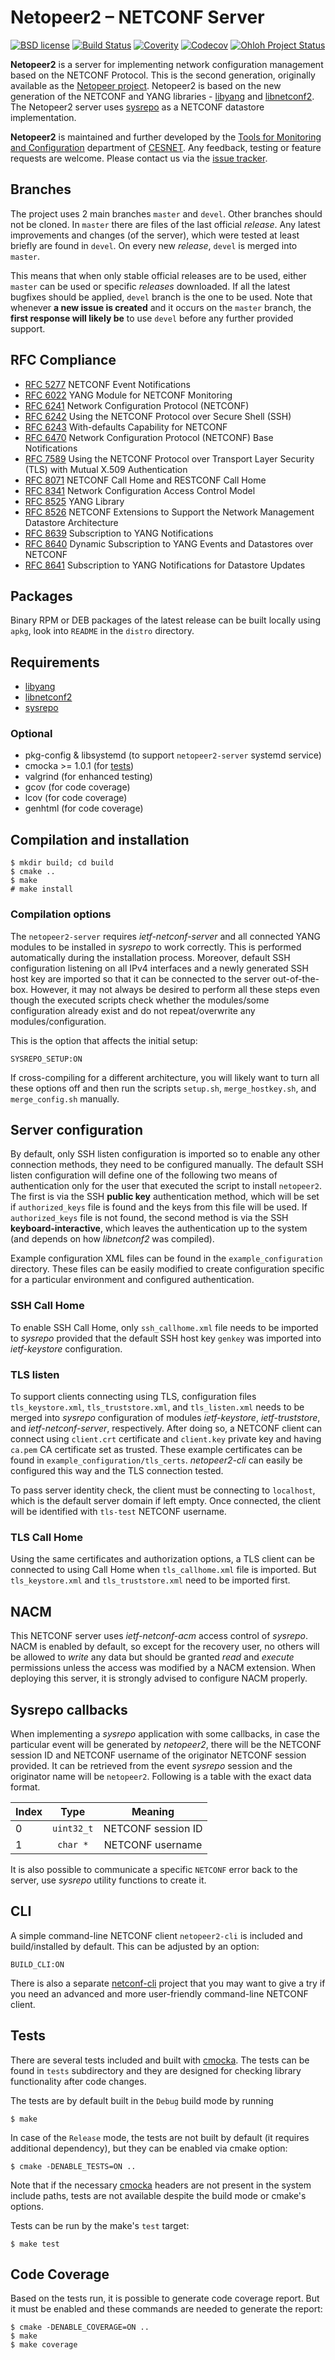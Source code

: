 # Netopeer2 – NETCONF Server

[![BSD license](https://img.shields.io/badge/License-BSD-blue.svg)](https://opensource.org/licenses/BSD-3-Clause)
[![Build Status](https://github.com/CESNET/netopeer2/workflows/netopeer2%20CI/badge.svg)](https://github.com/CESNET/netopeer2/actions?query=workflow%3A%22netopeer2+CI%22)
[![Coverity](https://scan.coverity.com/projects/8416/badge.svg)](https://scan.coverity.com/projects/8416)
[![Codecov](https://codecov.io/gh/CESNET/netopeer2/branch/master/graph/badge.svg?token=ue4DTHDcuq)](https://codecov.io/gh/CESNET/netopeer2)
[![Ohloh Project Status](https://www.openhub.net/p/Netopeer2/widgets/project_thin_badge.gif)](https://www.openhub.net/p/Netopeer2)

**Netopeer2** is a server for implementing network configuration management based
on the NETCONF Protocol. This is the second generation, originally
available as the [Netopeer project](https://github.com/CESNET/netopeer). Netopeer2
is based on the new generation of the NETCONF and YANG libraries -
[libyang](https://github.com/CESNET/libyang) and [libnetconf2](https://github.com/CESNET/libnetconf2).
The Netopeer2 server uses [sysrepo](https://github.com/sysrepo/sysrepo) as a NETCONF
datastore implementation.

**Netopeer2** is maintained and further developed by the [Tools for
Monitoring and Configuration](https://www.liberouter.org/) department of
[CESNET](http://www.ces.net/). Any feedback, testing or feature requests are welcome.
Please contact us via the [issue tracker](https://github.com/CESNET/Netopeer2/issues).

## Branches

The project uses 2 main branches `master` and `devel`. Other branches should not be cloned. In `master` there are files of the
last official *release*. Any latest improvements and changes (of the server), which were tested at least briefly are found
in `devel`. On every new *release*, `devel` is merged into `master`.

This means that when only stable official releases are to be used, either `master` can be used or specific *releases* downloaded.
If all the latest bugfixes should be applied, `devel` branch is the  one to be used. Note that whenever **a new issue is created**
and it occurs on the `master` branch, the **first response will likely be** to use `devel` before any further provided support.

## RFC Compliance

* [RFC 5277](https://www.rfc-editor.org/rfc/rfc5277.html) NETCONF Event Notifications
* [RFC 6022](https://datatracker.ietf.org/doc/html/rfc6022) YANG Module for NETCONF Monitoring
* [RFC 6241](https://datatracker.ietf.org/doc/html/rfc6241) Network Configuration Protocol (NETCONF)
* [RFC 6242](https://datatracker.ietf.org/doc/html/rfc6242) Using the NETCONF Protocol over Secure Shell (SSH)
* [RFC 6243](https://datatracker.ietf.org/doc/html/rfc6243) With-defaults Capability for NETCONF
* [RFC 6470](https://datatracker.ietf.org/doc/html/rfc6470) Network Configuration Protocol (NETCONF) Base Notifications
* [RFC 7589](https://datatracker.ietf.org/doc/html/rfc7589) Using the NETCONF Protocol over Transport Layer Security (TLS) with Mutual X.509 Authentication
* [RFC 8071](https://www.rfc-editor.org/rfc/rfc8071.html) NETCONF Call Home and RESTCONF Call Home
* [RFC 8341](https://datatracker.ietf.org/doc/html/rfc8341) Network Configuration Access Control Model
* [RFC 8525](https://datatracker.ietf.org/doc/html/rfc8525) YANG Library
* [RFC 8526](https://datatracker.ietf.org/doc/html/rfc8526) NETCONF Extensions to Support the Network Management Datastore Architecture
* [RFC 8639](https://www.rfc-editor.org/rfc/rfc8639.html) Subscription to YANG Notifications
* [RFC 8640](https://www.rfc-editor.org/rfc/rfc8640.html) Dynamic Subscription to YANG Events and Datastores over NETCONF
* [RFC 8641](https://www.rfc-editor.org/rfc/rfc8641.html) Subscription to YANG Notifications for Datastore Updates

## Packages

Binary RPM or DEB packages of the latest release can be built locally using `apkg`, look into `README` in
the `distro` directory.

## Requirements

* [libyang](https://github.com/CESNET/libyang)
* [libnetconf2](https://github.com/CESNET/libnetconf2)
* [sysrepo](https://github.com/sysrepo/sysrepo)

### Optional

* pkg-config & libsystemd (to support `netopeer2-server` systemd service)
* cmocka >= 1.0.1 (for [tests](#Tests))
* valgrind (for enhanced testing)
* gcov (for code coverage)
* lcov (for code coverage)
* genhtml (for code coverage)

## Compilation and installation

```
$ mkdir build; cd build
$ cmake ..
$ make
# make install
```

### Compilation options

The `netopeer2-server` requires *ietf-netconf-server* and all connected YANG modules to be installed in *sysrepo*
to work correctly. This is performed automatically during the installation process. Moreover, default
SSH configuration listening on all IPv4 interfaces and a newly generated SSH host key are imported
so that it can be connected to the server out-of-the-box. However, it may not always be desired
to perform all these steps even though the executed scripts check whether the modules/some configuration
already exist and do not repeat/overwrite any modules/configuration.

This is the option that affects the initial setup:
```
SYSREPO_SETUP:ON
```

If cross-compiling for a different architecture, you will likely want to turn all these options off
and then run the scripts `setup.sh`, `merge_hostkey.sh`, and `merge_config.sh` manually.

## Server configuration

By default, only SSH listen configuration is imported so to enable any other connection methods,
they need to be configured manually. The default SSH listen configuration will define one of
the following two means of authentication only for the user that executed the script to install `netopeer2`.
The first is via the SSH **public key** authentication method, which will be set if `authorized_keys` file
is found and the keys from this file will be used. If `authorized_keys` file is not found,
the second method is via the SSH **keyboard-interactive**, which leaves the authentication up to the
system (and depends on how *libnetconf2* was compiled).

Example configuration XML files can be found in the `example_configuration`
directory. These files can be easily modified to create configuration specific for a particular
environment and configured authentication.

### SSH Call Home

To enable SSH Call Home, only `ssh_callhome.xml` file needs to be imported to *sysrepo* provided
that the default SSH host key `genkey` was imported into *ietf-keystore* configuration.

### TLS listen

To support clients connecting using TLS, configuration files `tls_keystore.xml`, `tls_truststore.xml`,
and `tls_listen.xml` needs to be merged into *sysrepo* configuration of modules *ietf-keystore*,
*ietf-truststore*, and *ietf-netconf-server*, respectively. After doing so, a NETCONF client can
connect using `client.crt` certificate and `client.key` private key and having `ca.pem` CA certificate
set as trusted. These example certificates can be found in `example_configuration/tls_certs`.
*netopeer2-cli* can easily be configured this way and the TLS connection tested.

To pass server identity check, the client must be connecting to `localhost`, which is the default
server domain if left empty. Once connected, the client will be identified with `tls-test` NETCONF username.

### TLS Call Home

Using the same certificates and authorization options, a TLS client can be connected to using
Call Home when `tls_callhome.xml` file is imported. But `tls_keystore.xml` and `tls_truststore.xml`
need to be imported first.

## NACM

This NETCONF server uses *ietf-netconf-acm* access control of *sysrepo*. NACM is enabled by default,
so except for the recovery user, no others will be allowed to *write* any data but should be granted
*read* and *execute* permissions unless the access was modified by a NACM extension. When deploying
this server, it is strongly advised to configure NACM properly.

## Sysrepo callbacks

When implementing a *sysrepo* application with some callbacks, in case the particular event will be generated
by *netopeer2*, there will be the NETCONF session ID and NETCONF username of the originator NETCONF session provided.
It can be retrieved from the event *sysrepo* session and the originator name will be `netopeer2`. Following is
a table with the exact data format.

| Index | Type | Meaning |
|:----- |:----:|:-------:|
| 0 | `uint32_t` | NETCONF session ID |
| 1 | `char *` | NETCONF username |

It is also possible to communicate a specific `NETCONF` error back to the server, use *sysrepo* utility functions
to create it.

## CLI

A simple command-line NETCONF client `netopeer2-cli` is included and build/installed by default. This can be
adjusted by an option:
```
BUILD_CLI:ON
```

There is also a separate [netconf-cli](https://github.com/CESNET/netconf-cli) project that you may want to
give a try if you need an advanced and more user-friendly command-line NETCONF client.

## Tests

There are several tests included and built with [cmocka](https://cmocka.org/). The tests
can be found in `tests` subdirectory and they are designed for checking library
functionality after code changes.

The tests are by default built in the `Debug` build mode by running
```
$ make
```

In case of the `Release` mode, the tests are not built by default (it requires
additional dependency), but they can be enabled via cmake option:
```
$ cmake -DENABLE_TESTS=ON ..
```

Note that if the necessary [cmocka](https://cmocka.org/) headers are not present
in the system include paths, tests are not available despite the build mode or
cmake's options.

Tests can be run by the make's `test` target:
```
$ make test
```

## Code Coverage

Based on the tests run, it is possible to generate code coverage report. But
it must be enabled and these commands are needed to generate the report:
```
$ cmake -DENABLE_COVERAGE=ON ..
$ make
$ make coverage
```
